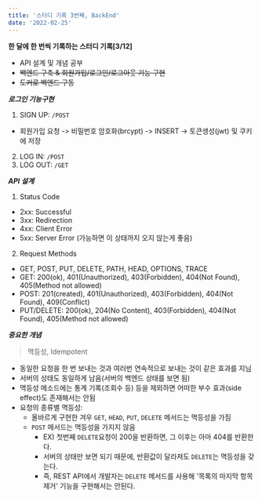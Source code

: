 ```yaml
---
title: '스터디 기록 3번째, BackEnd'
date: '2022-02-25'
---
```


**한 달에 한 번씩 기록하는 스터디 기록[3/12]**
- API 설계 및 개념 공부
- ~~백엔드 구축 & 회원가입/로그인/로그아웃 기능 구현~~
- ~~도커로 백엔드 구동~~

***로그인 기능구현***
1. SIGN UP: `/POST`
  - 회원가입 요청 -> 비밀번호 암호화(brcypt) -> INSERT -> 토큰생성(jwt) 및 쿠키에 저장
2. LOG IN: `/POST`
3. LOG OUT: `/GET`

***API 설계***
1. Status Code
  - 2xx: Successful
  - 3xx: Redirection
  - 4xx: Client Error
  - 5xx: Server Error (가능하면 이 상태까지 오지 않는게 좋음)
2. Request Methods
  - GET, POST, PUT, DELETE, PATH, HEAD, OPTIONS, TRACE
  - GET: 200(ok), 401(Unauthorized), 403(Forbidden), 404(Not Found), 405(Method not allowed)
  - POST: 201(created), 401(Unauthorized), 403(Forbidden), 404(Not Found), 409(Conflict)
  - PUT/DELETE: 200(ok), 204(No Content), 403(Forbidden), 404(Not Found), 405(Method not allowed)

***중요한 개념***
> 멱등성, Idempotent
- 동일한 요청을 한 번 보내는 것과 여러번 연속적으로 보내는 것이 같은 효과를 지님
- 서버의 상태도 동일하게 남음(서버의 백엔드 상태를 보면 됨)
- 멱등성 메소드에는 통계 기록(조회수 등) 등을 제외하면 어떠한 부수 효과(side effect)도 존재해서는 안됨
- 요청의 종류별 멱등성:
  - 올바르게 구현한 겨우 `GET`, `HEAD`, `PUT`, `DELETE` 메서드는 멱등성을 가짐
  - `POST` 메서드는 멱등성을 가지지 않음
    - EX) 첫번째 `DELETE`요청이 200을 반환하면, 그 이후는 아마 404를 반환한다.
    - 서버의 상태만 보면 되기 때문에, 반환값이 달라져도 `DELETE`는 멱등성을 갖는다.
    - 즉, REST API에서 개발자는 `DELETE` 메서드를 사용해 '목록의 마지막 항목 제거' 기능을 구현해서는 안된다.
